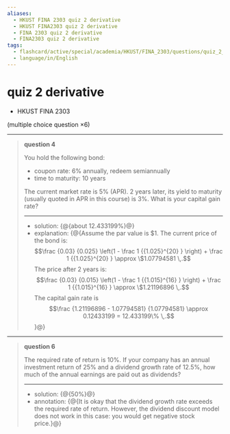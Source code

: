 ```yaml
---
aliases:
  - HKUST FINA 2303 quiz 2 derivative
  - HKUST FINA2303 quiz 2 derivative
  - FINA 2303 quiz 2 derivative
  - FINA2303 quiz 2 derivative
tags:
  - flashcard/active/special/academia/HKUST/FINA_2303/questions/quiz_2_derivative
  - language/in/English
---
```


# quiz 2 derivative

- HKUST FINA 2303

\(multiple choice question ×6\)

---

> __question 4__
>
> You hold the following bond:
>
> - coupon rate: 6% annually, redeem semiannually
> - time to maturity: 10 years
>
> The current market rate is 5% \(APR\). 2 years later, its yield to maturity \(usually quoted in APR in this course\) is 3%. What is your capital gain rate?
>
> ---
>
> - solution: {@{about 12.433199%}@}
> - explanation: {@{Assume the par value is \$1. The current price of the bond is: $$\frac {0.03} {0.025} \left(1 - \frac 1 {{1.025}^{20} } \right) + \frac 1 {{1.025}^{20} } \approx \$1.07794581 \,.$$ The price after 2 years is: $$\frac {0.03} {0.015} \left(1 - \frac 1 {{1.015}^{16} } \right) + \frac 1 {{1.015}^{16} } \approx \$1.21196896 \,.$$ The capital gain rate is $$\frac {1.21196896 - 1.07794581} {1.07794581} \approx 0.12433199 = 12.433199\% \,.$$}@} <!--SR:!2026-04-11,232,330!2025-09-01,63,310-->

---

> __question 6__
>
> The required rate of return is 10%. If your company has an annual investment return of 25% and a dividend growth rate of 12.5%, how much of the annual earnings are paid out as dividends?
>
> ---
>
> - solution: {@{50%}@}
> - annotation: {@{It is okay that the dividend growth rate exceeds the required rate of return. However, the dividend discount model does not work in this case: you would get negative stock price.}@} <!--SR:!2025-08-25,57,310!2025-09-07,67,310-->
